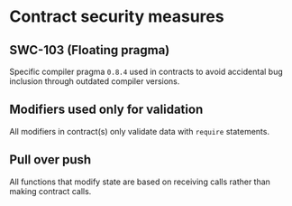 # Contract security measures

## SWC-103 (Floating pragma)

Specific compiler pragma `0.8.4` used in contracts to avoid accidental bug inclusion through outdated compiler versions.

## Modifiers used only for validation

All modifiers in contract(s) only validate data with `require` statements.

## Pull over push

All functions that modify state are based on receiving calls rather than making contract calls.
